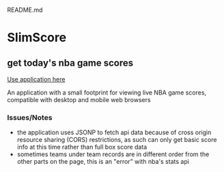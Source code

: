 README.md

# SlimScore

## get today's nba game scores

[Use application here](https://changa0.github.io/boxscores/)

An application with a small footprint for viewing live NBA game scores, compatible with desktop and mobile web browsers

### Issues/Notes
* the application uses JSONP to fetch api data because of cross origin resource sharing (CORS) restrictions, as such can only get basic score info at this time rather than full box score data 
* sometimes teams under team records are in different order from the other parts on the page, this is an "error" with nba's stats api